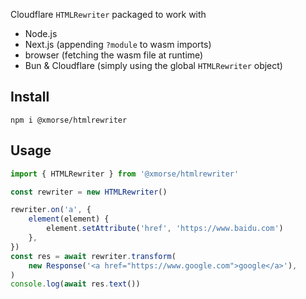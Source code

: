 Cloudflare `HTMLRewriter` packaged to work with

-   Node.js
-   Next.js (appending `?module` to wasm imports)
-   browser (fetching the wasm file at runtime)
-   Bun & Cloudflare (simply using the global `HTMLRewriter` object)

## Install

```
npm i @xmorse/htmlrewriter
```

## Usage

```ts
import { HTMLRewriter } from '@xmorse/htmlrewriter'

const rewriter = new HTMLRewriter()

rewriter.on('a', {
    element(element) {
        element.setAttribute('href', 'https://www.baidu.com')
    },
})
const res = await rewriter.transform(
    new Response('<a href="https://www.google.com">google</a>'),
)
console.log(await res.text())
```
